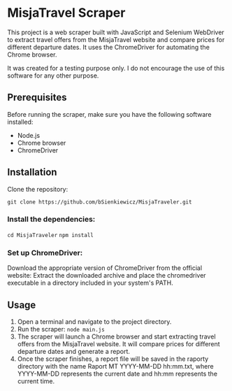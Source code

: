 # MisjaTravel Scraper
This project is a web scraper built with JavaScript and Selenium WebDriver to extract travel offers from the MisjaTravel website and compare prices for different departure dates. It uses the ChromeDriver for automating the Chrome browser.

It was created for a testing purpose only. I do not encourage the use of this software for any other purpose.

## Prerequisites
Before running the scraper, make sure you have the following software installed:

- Node.js
- Chrome browser
- ChromeDriver

## Installation
Clone the repository:

`git clone https://github.com/bSienkiewicz/MisjaTraveler.git`

### Install the dependencies:

`cd MisjaTraveler`
`npm install`


### Set up ChromeDriver:

Download the appropriate version of ChromeDriver from the official website: 
Extract the downloaded archive and place the chromedriver executable in a directory included in your system's PATH.


## Usage
1. Open a terminal and navigate to the project directory.
2. Run the scraper: `node main.js`
3. The scraper will launch a Chrome browser and start extracting travel offers from the MisjaTravel website. It will compare prices for different departure dates and generate a report.
4. Once the scraper finishes, a report file will be saved in the raporty directory with the name Raport MT YYYY-MM-DD hh:mm.txt, where YYYY-MM-DD represents the current date and hh:mm represents the current time.
